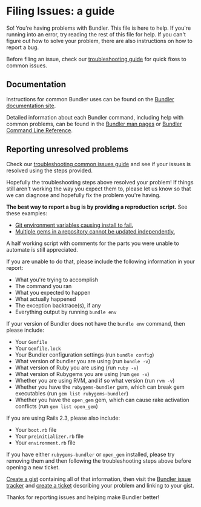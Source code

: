 # Filing Issues: a guide

So! You're having problems with Bundler. This file is here to help. If you're running into an error, try reading the rest of this file for help. If you can't figure out how to solve your problem, there are also instructions on how to report a bug.

Before filing an issue, check our [troubleshooting guide](../TROUBLESHOOTING.md) for quick fixes to common issues.

## Documentation

Instructions for common Bundler uses can be found on the [Bundler documentation site](http://bundler.io/).

Detailed information about each Bundler command, including help with common problems, can be found in the [Bundler man pages](http://bundler.io/man/bundle.1.html) or [Bundler Command Line Reference](http://bundler.io/v1.11/commands.html).

## Reporting unresolved problems

Check our [troubleshooting common issues guide](../TROUBLESHOOTING.md) and see if your issues is resolved using the steps provided.

Hopefully the troubleshooting steps above resolved your problem! If things still aren't working the way you expect them to, please let us know so that we can diagnose and hopefully fix the problem you're having.

**The best way to report a bug is by providing a reproduction script.** See these examples:

* [Git environment variables causing install to fail.](https://gist.github.com/xaviershay/6207550)
* [Multiple gems in a repository cannot be updated independently.](https://gist.github.com/xaviershay/6295889)

A half working script with comments for the parts you were unable to automate is still appreciated.

If you are unable to do that, please include the following information in your report:

 - What you're trying to accomplish
 - The command you ran
 - What you expected to happen
 - What actually happened
 - The exception backtrace(s), if any
 - Everything output by running `bundle env`

If your version of Bundler does not have the `bundle env` command, then please include:

 - Your `Gemfile`
 - Your `Gemfile.lock`
 - Your Bundler configuration settings (run `bundle config`)
 - What version of bundler you are using (run `bundle -v`)
 - What version of Ruby you are using (run `ruby -v`)
 - What version of Rubygems you are using (run `gem -v`)
 - Whether you are using RVM, and if so what version (run `rvm -v`)
 - Whether you have the `rubygems-bundler` gem, which can break gem executables (run `gem list rubygems-bundler`)
 - Whether you have the `open_gem` gem, which can cause rake activation conflicts (run `gem list open_gem`)

If you are using Rails 2.3, please also include:

  - Your `boot.rb` file
  - Your `preinitializer.rb` file
  - Your `environment.rb` file

If you have either `rubygems-bundler` or `open_gem` installed, please try removing them and then following the troubleshooting steps above before opening a new ticket.

[Create a gist](https://gist.github.com) containing all of that information, then visit the [Bundler issue tracker](https://github.com/bundler/bundler/issues) and [create a ticket](https://github.com/bundler/bundler/issues/new) describing your problem and linking to your gist.

Thanks for reporting issues and helping make Bundler better!
